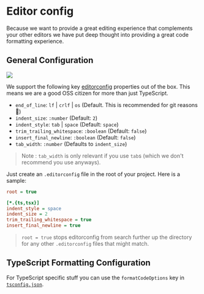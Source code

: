 # Editor config
Because we want to provide a great editing experience that complements your other editors we have put deep thought into providing a great code formatting experience.

## General Configuration
![](http://editorconfig.org/logo.png)

We support the following key [editorconfig][editorconfig] properties out of the box. This means we are a good OSS citizen for more than just TypeScript.

* `end_of_line`: `lf` | `crlf` | `os` (Default. This is recommended for git reasons 🌹)
* `indent_size`: `:number` (Default: `2`)
* `indent_style`: `tab` | `space` (Default: `space`)
* `trim_trailing_whitespace`: `:boolean` (Default: `false`)
* `insert_final_newline`: `:boolean` (Default: `false`)
* `tab_width`: `:number` (Defaults to `indent_size`)

> Note : `tab_width` is only relevant if you use `tab`s (which we don't recommend you use anyways).

Just create an `.editorconfig` file in the root of your project. Here is a sample:

```ini
root = true

[*.{ts,tsx}]
indent_style = space
indent_size = 2
trim_trailing_whitespace = true
insert_final_newline = true
```

> `root = true` stops editorconfig from search further up the directory for any other `.editorconfig` files that might match.

## TypeScript Formatting Configuration


For TypeScript specific stuff you can use the `formatCodeOptions` key in [`tsconfig.json`][tsconfig.json].

[editorconfig]:http://editorconfig.org/
[tsconfig.json]:/config/tsconfig.md

[NotReallyUsed]: the-following-is-not-really-used-but-I-wanted-to-keep-these-links
[editorOptions]: https://github.com/alm-tools/alm/blob/master/src/server/disk/editorOptions.ts
